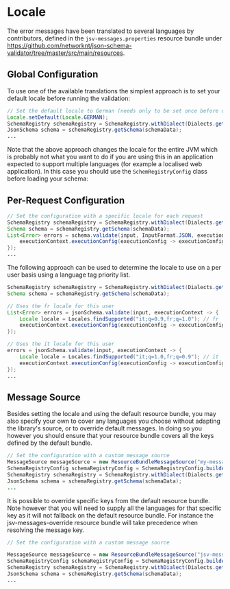 # Locale

The error messages have been translated to several languages by contributors, defined in the `jsv-messages.properties` resource
bundle under https://github.com/networknt/json-schema-validator/tree/master/src/main/resources.

## Global Configuration

To use one of the available translations the simplest approach is to set your default locale before running the validation:

```java
// Set the default locale to German (needs only to be set once before using the validator)
Locale.setDefault(Locale.GERMAN);
SchemaRegistry schemaRegistry = SchemaRegistry.withDialect(Dialects.getDraft202012());
JsonSchema schema = schemaRegistry.getSchema(schemaData);
...
```

Note that the above approach changes the locale for the entire JVM which is probably not what you want to do if you are
using this in an application expected to support multiple languages (for example a localised web application). In this
case you should use the `SchemRegistryConfig` class before loading your schema:

## Per-Request Configuration

```java
// Set the configuration with a specific locale for each request
SchemaRegistry schemaRegistry = SchemaRegistry.withDialect(Dialects.getDraft202012());
Schema schema = schemaRegistry.getSchema(schemaData);
List<Error> errors = schema.validate(input, InputFormat.JSON, executionContext -> {
    executionContext.executionConfig(executionConfig -> executionConfig.locale(Locale.GERMAN));
});
...
```

The following approach can be used to determine the locale to use on a per user basis using a language tag priority list.

```java
SchemaRegistry schemaRegistry = SchemaRegistry.withDialect(Dialects.getDraft202012());
Schema schema = schemaRegistry.getSchema(schemaData);

// Uses the fr locale for this user
List<Error> errors = jsonSchema.validate(input, executionContext -> {
    Locale locale = Locales.findSupported("it;q=0.9,fr;q=1.0"); // fr
    executionContext.executionConfig(executionConfig -> executionConfig.locale(locale));
});

// Uses the it locale for this user
errors = jsonSchema.validate(input, executionContext -> {
    Locale locale = Locales.findSupported("it;q=1.0,fr;q=0.9"); // it
    executionContext.executionConfig(executionConfig -> executionConfig.locale(locale));
});
...
```

## Message Source

Besides setting the locale and using the default resource bundle, you may also specify your own to cover any languages you
choose without adapting the library's source, or to override default messages. In doing so you however you should ensure that your resource bundle covers all the keys defined by the default bundle. 

```java
// Set the configuration with a custom message source
MessageSource messageSource = new ResourceBundleMessageSource("my-messages");
SchemaRegistryConfig schemaRegistryConfig = SchemaRegistryConfig.builder().messageSource(messageSource).build();
SchemaRegistry schemaRegistry = SchemaRegistry.withDialect(Dialects.getDraft202012(), builder -> builder.schemaRegistryConfig(schemaRegistryConfig));
JsonSchema schema = schemaRegistry.getSchema(schemaData);
...
```

It is possible to override specific keys from the default resource bundle. Note however that you will need to supply all the languages for that specific key as it will not fallback on the default resource bundle. For instance the jsv-messages-override resource bundle will take precedence when resolving the message key.

```java
// Set the configuration with a custom message source

MessageSource messageSource = new ResourceBundleMessageSource("jsv-messages-override", DefaultMessageSource.BUNDLE_BASE_NAME);
SchemaRegistryConfig schemaRegistryConfig = SchemaRegistryConfig.builder().messageSource(messageSource).build();
SchemaRegistry schemaRegistry = SchemaRegistry.withDialect(Dialects.getDraft202012(), builder -> builder.schemaRegistryConfig(schemaRegistryConfig));
JsonSchema schema = schemaRegistry.getSchema(schemaData);
...
```


